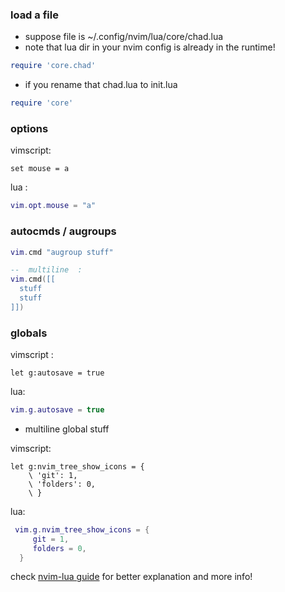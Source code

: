 ### load a file 

- suppose file is ~/.config/nvim/lua/core/chad.lua
- note that lua dir in your nvim config is already in the runtime!

```lua
require 'core.chad'
```

- if you rename that chad.lua to init.lua 

```lua
require 'core'
```
### options

vimscript:

```vim
set mouse = a
```

lua :
```lua
vim.opt.mouse = "a"
```

### autocmds / augroups

```lua
vim.cmd "augroup stuff"

--  multiline  :
vim.cmd([[
  stuff
  stuff
]])
```

### globals

vimscript :

```
let g:autosave = true
```

lua:

```lua
vim.g.autosave = true
```

- multiline global stuff

vimscript:

```vim
let g:nvim_tree_show_icons = {
    \ 'git': 1,
    \ 'folders': 0,
    \ }
```
lua:

```lua
 vim.g.nvim_tree_show_icons = {
     git = 1,
     folders = 0,
  }
```

check [nvim-lua guide](https://github.com/nanotee/nvim-lua-guide) for better explanation and more info!
